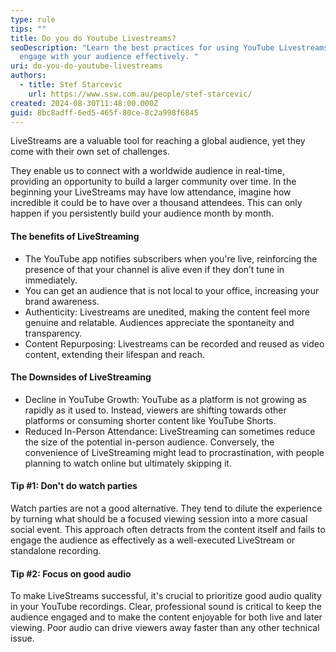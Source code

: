 ```yaml
---
type: rule
tips: ""
title: Do you do Youtube Livestreams?
seoDescription: "Learn the best practices for using YouTube Livestreams to
  engage with your audience effectively. "
uri: do-you-do-youtube-livestreams
authors:
  - title: Stef Starcevic
    url: https://www.ssw.com.au/people/stef-starcevic/
created: 2024-08-30T11:48:00.000Z
guid: 8bc8adff-6ed5-465f-80ce-8c2a998f6845
---
```

LiveStreams are a valuable tool for reaching a global audience, yet they come with their own set of challenges. 

They enable us to connect with a worldwide audience in real-time, providing an opportunity to build a larger community over time. In the beginning your LiveStreams may have low attendance, imagine how incredible it could be to have over a thousand attendees. This can only happen if you persistently build your audience month by month. 

#### The benefits of LiveStreaming

* The YouTube app notifies subscribers when you're live, reinforcing the presence of that your channel is alive even if they don’t tune in immediately.
* You can get an audience that is not local to your office, increasing your brand awareness.
* Authenticity: Livestreams are unedited, making the content feel more genuine and relatable. Audiences appreciate the spontaneity and transparency.
* Content Repurposing: Livestreams can be recorded and reused as video content, extending their lifespan and reach.



#### The Downsides of LiveStreaming

* Decline in YouTube Growth: YouTube as a platform is not growing as rapidly as it used to. Instead, viewers are shifting towards other platforms or consuming shorter content like YouTube Shorts. 
* Reduced In-Person Attendance: LiveStreaming can sometimes reduce the size of the potential in-person audience. Conversely, the convenience of LiveStreaming might lead to procrastination, with people planning to watch online but ultimately skipping it.

#### Tip #1: Don't do watch parties

Watch parties are not a good alternative. They tend to dilute the experience by turning what should be a focused viewing session into a more casual social event. This approach often detracts from the content itself and fails to engage the audience as effectively as a well-executed LiveStream or standalone recording.

#### Tip #2: Focus on good audio

To make LiveStreams successful, it's crucial to prioritize good audio quality in your YouTube recordings. Clear, professional sound is critical to keep the audience engaged and to make the content enjoyable for both live and later viewing. Poor audio can drive viewers away faster than any other technical issue.
